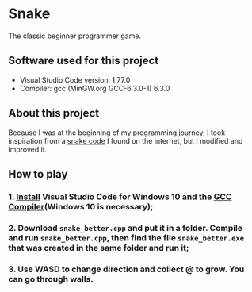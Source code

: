 # Snake
The classic beginner programmer game.

## Software used for this project
- Visual Studio Code version: 1.77.0
- Compiler: gcc (MinGW.org GCC-6.3.0-1) 6.3.0

## About this project
Because I was at the beginning of my programming journey, I took inspiration from a [snake code](https://www.instructables.com/C-Snake-Game-Simple/) I found on the internet, but I modified and improved it.

## How to play
### 1. [Install](https://code.visualstudio.com/download) Visual Studio Code for Windows 10 and the [GCC Compiler](https://sourceforge.net/projects/mingw-w64/)(Windows 10 is necessary);
### 2. Download `snake_better.cpp` and put it in a folder. Compile and run `snake_better.cpp`, then find the file `snake_better.exe` that was created in the same folder and run it;
### 3. Use **WASD** to change direction and collect @ to grow. You can go through walls.

